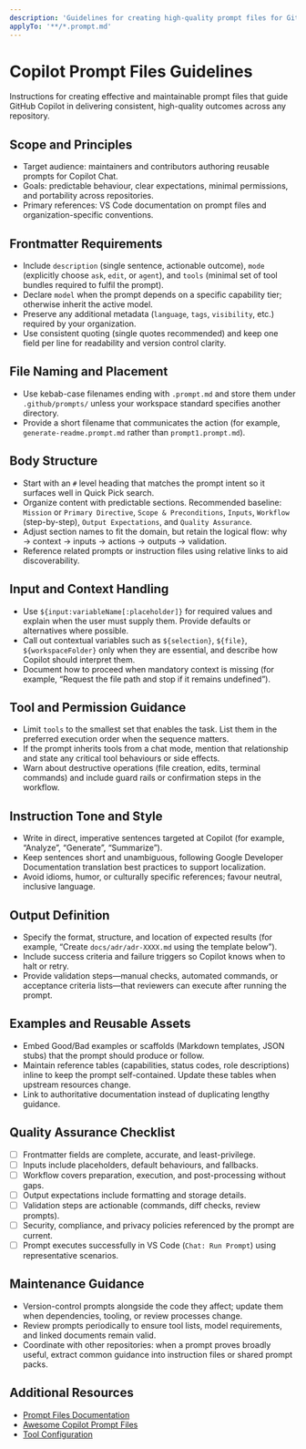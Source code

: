 ```yaml
---
description: 'Guidelines for creating high-quality prompt files for GitHub Copilot'
applyTo: '**/*.prompt.md'
---
```


# Copilot Prompt Files Guidelines

Instructions for creating effective and maintainable prompt files that guide GitHub Copilot in delivering consistent, high-quality outcomes across any repository.

## Scope and Principles
- Target audience: maintainers and contributors authoring reusable prompts for Copilot Chat.
- Goals: predictable behaviour, clear expectations, minimal permissions, and portability across repositories.
- Primary references: VS Code documentation on prompt files and organization-specific conventions.

## Frontmatter Requirements
- Include `description` (single sentence, actionable outcome), `mode` (explicitly choose `ask`, `edit`, or `agent`), and `tools` (minimal set of tool bundles required to fulfil the prompt).
- Declare `model` when the prompt depends on a specific capability tier; otherwise inherit the active model.
- Preserve any additional metadata (`language`, `tags`, `visibility`, etc.) required by your organization.
- Use consistent quoting (single quotes recommended) and keep one field per line for readability and version control clarity.

## File Naming and Placement
- Use kebab-case filenames ending with `.prompt.md` and store them under `.github/prompts/` unless your workspace standard specifies another directory.
- Provide a short filename that communicates the action (for example, `generate-readme.prompt.md` rather than `prompt1.prompt.md`).

## Body Structure
- Start with an `#` level heading that matches the prompt intent so it surfaces well in Quick Pick search.
- Organize content with predictable sections. Recommended baseline: `Mission` or `Primary Directive`, `Scope & Preconditions`, `Inputs`, `Workflow` (step-by-step), `Output Expectations`, and `Quality Assurance`.
- Adjust section names to fit the domain, but retain the logical flow: why → context → inputs → actions → outputs → validation.
- Reference related prompts or instruction files using relative links to aid discoverability.

## Input and Context Handling
- Use `${input:variableName[:placeholder]}` for required values and explain when the user must supply them. Provide defaults or alternatives where possible.
- Call out contextual variables such as `${selection}`, `${file}`, `${workspaceFolder}` only when they are essential, and describe how Copilot should interpret them.
- Document how to proceed when mandatory context is missing (for example, “Request the file path and stop if it remains undefined”).

## Tool and Permission Guidance
- Limit `tools` to the smallest set that enables the task. List them in the preferred execution order when the sequence matters.
- If the prompt inherits tools from a chat mode, mention that relationship and state any critical tool behaviours or side effects.
- Warn about destructive operations (file creation, edits, terminal commands) and include guard rails or confirmation steps in the workflow.

## Instruction Tone and Style
- Write in direct, imperative sentences targeted at Copilot (for example, “Analyze”, “Generate”, “Summarize”).
- Keep sentences short and unambiguous, following Google Developer Documentation translation best practices to support localization.
- Avoid idioms, humor, or culturally specific references; favour neutral, inclusive language.

## Output Definition
- Specify the format, structure, and location of expected results (for example, “Create `docs/adr/adr-XXXX.md` using the template below”).
- Include success criteria and failure triggers so Copilot knows when to halt or retry.
- Provide validation steps—manual checks, automated commands, or acceptance criteria lists—that reviewers can execute after running the prompt.

## Examples and Reusable Assets
- Embed Good/Bad examples or scaffolds (Markdown templates, JSON stubs) that the prompt should produce or follow.
- Maintain reference tables (capabilities, status codes, role descriptions) inline to keep the prompt self-contained. Update these tables when upstream resources change.
- Link to authoritative documentation instead of duplicating lengthy guidance.

## Quality Assurance Checklist
- [ ] Frontmatter fields are complete, accurate, and least-privilege.
- [ ] Inputs include placeholders, default behaviours, and fallbacks.
- [ ] Workflow covers preparation, execution, and post-processing without gaps.
- [ ] Output expectations include formatting and storage details.
- [ ] Validation steps are actionable (commands, diff checks, review prompts).
- [ ] Security, compliance, and privacy policies referenced by the prompt are current.
- [ ] Prompt executes successfully in VS Code (`Chat: Run Prompt`) using representative scenarios.

## Maintenance Guidance
- Version-control prompts alongside the code they affect; update them when dependencies, tooling, or review processes change.
- Review prompts periodically to ensure tool lists, model requirements, and linked documents remain valid.
- Coordinate with other repositories: when a prompt proves broadly useful, extract common guidance into instruction files or shared prompt packs.

## Additional Resources
- [Prompt Files Documentation](https://code.visualstudio.com/docs/copilot/customization/prompt-files#_prompt-file-format)
- [Awesome Copilot Prompt Files](https://github.com/github/awesome-copilot/tree/main/prompts)
- [Tool Configuration](https://code.visualstudio.com/docs/copilot/chat/chat-agent-mode#_agent-mode-tools)
